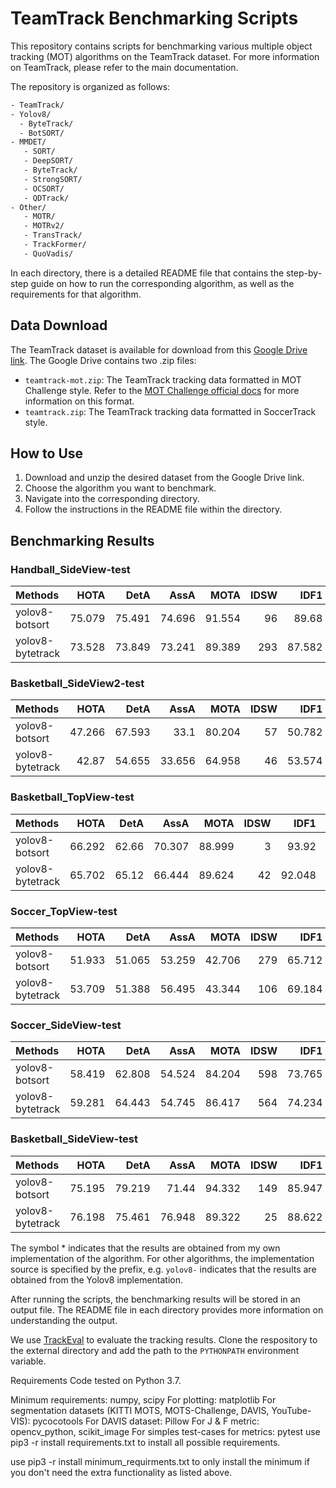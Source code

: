 # TeamTrack Benchmarking Scripts

This repository contains scripts for benchmarking various multiple object tracking (MOT) algorithms on the TeamTrack dataset. For more information on TeamTrack, please refer to the main documentation.

The repository is organized as follows:

``` bash
- TeamTrack/
- Yolov8/
  - ByteTrack/
  - BotSORT/
- MMDET/
   - SORT/
   - DeepSORT/
   - ByteTrack/
   - StrongSORT/
   - OCSORT/
   - QDTrack/
- Other/
   - MOTR/
   - MOTRv2/
   - TransTrack/
   - TrackFormer/
   - QuoVadis/
```

In each directory, there is a detailed README file that contains the step-by-step guide on how to run the corresponding algorithm, as well as the requirements for that algorithm.

## Data Download

The TeamTrack dataset is available for download from this [Google Drive link](insert-link-here). The Google Drive contains two .zip files:

- `teamtrack-mot.zip`: The TeamTrack tracking data formatted in MOT Challenge style. Refer to the [MOT Challenge official docs](insert-link-here) for more information on this format.
- `teamtrack.zip`: The TeamTrack tracking data formatted in SoccerTrack style.

## How to Use

1. Download and unzip the desired dataset from the Google Drive link.
2. Choose the algorithm you want to benchmark.
3. Navigate into the corresponding directory.
4. Follow the instructions in the README file within the directory.

## Benchmarking Results

### Handball_SideView-test

| Methods          |   HOTA |   DetA |   AssA |   MOTA | IDSW |   IDF1 |   MOTP | CLR_Pr | CLR_Re |   MT |
| :--------------- | -----: | -----: | -----: | -----: | ---: | -----: | -----: | -----: | -----: | ---: |
| yolov8-botsort   | 75.079 | 75.491 | 74.696 | 91.554 |   96 |  89.68 | 83.771 | 99.322 | 92.255 |  146 |
| yolov8-bytetrack | 73.528 | 73.849 | 73.241 | 89.389 |  293 | 87.582 | 83.566 | 97.129 | 92.335 |  144 |

### Basketball_SideView2-test

| Methods          |   HOTA |   DetA |   AssA |   MOTA | IDSW |   IDF1 |   MOTP | CLR_Pr | CLR_Re |   MT |
| :--------------- | -----: | -----: | -----: | -----: | ---: | -----: | -----: | -----: | -----: | ---: |
| yolov8-botsort   | 47.266 | 67.593 |   33.1 | 80.204 |   57 | 50.782 | 84.355 | 98.972 | 81.626 |    8 |
| yolov8-bytetrack |  42.87 | 54.655 | 33.656 | 64.958 |   46 | 53.574 | 84.382 | 99.678 | 65.634 |    2 |

### Basketball_TopView-test

| Methods          |   HOTA |  DetA |   AssA |   MOTA | IDSW |   IDF1 |   MOTP | CLR_Pr | CLR_Re |   MT |
| :--------------- | -----: | ----: | -----: | -----: | ---: | -----: | -----: | -----: | -----: | ---: |
| yolov8-botsort   | 66.292 | 62.66 | 70.307 | 88.999 |    3 |  93.92 | 71.784 | 98.999 | 89.912 |   78 |
| yolov8-bytetrack | 65.702 | 65.12 | 66.444 | 89.624 |   42 | 92.048 | 71.754 | 96.288 |  93.28 |   79 |

### Soccer_TopView-test

| Methods          |   HOTA |   DetA |   AssA |   MOTA | IDSW |   IDF1 |   MOTP | CLR_Pr | CLR_Re |   MT |
| :--------------- | -----: | -----: | -----: | -----: | ---: | -----: | -----: | -----: | -----: | ---: |
| yolov8-botsort   | 51.933 | 51.065 | 53.259 | 42.706 |  279 | 65.712 | 64.658 | 71.615 | 70.995 |  112 |
| yolov8-bytetrack | 53.709 | 51.388 | 56.495 | 43.344 |  106 | 69.184 | 64.854 | 71.977 | 71.071 |  108 |

### Soccer_SideView-test

| Methods          |   HOTA |   DetA |   AssA |   MOTA | IDSW |   IDF1 |   MOTP | CLR_Pr | CLR_Re |   MT |
| :--------------- | -----: | -----: | -----: | -----: | ---: | -----: | -----: | -----: | -----: | ---: |
| yolov8-botsort   | 58.419 | 62.808 | 54.524 | 84.204 |  598 | 73.765 | 75.965 | 98.807 | 85.584 |  172 |
| yolov8-bytetrack | 59.281 | 64.443 | 54.745 | 86.417 |  564 | 74.234 | 75.957 | 98.676 | 87.923 |  183 |

### Basketball_SideView-test

| Methods          |   HOTA |   DetA |   AssA |   MOTA | IDSW |   IDF1 |   MOTP | CLR_Pr | CLR_Re |   MT |
| :--------------- | -----: | -----: | -----: | -----: | ---: | -----: | -----: | -----: | -----: | ---: |
| yolov8-botsort   | 75.195 | 79.219 |  71.44 | 94.332 |  149 | 85.947 | 84.617 |  99.24 | 95.311 |   70 |
| yolov8-bytetrack | 76.198 | 75.461 | 76.948 | 89.322 |   25 | 88.622 | 85.379 | 99.961 | 89.399 |   69 |
The symbol * indicates that the results are obtained from my own implementation of the algorithm. For other algorithms, the implementation source is specified by the prefix, e.g. `yolov8-` indicates that the results are obtained from the Yolov8 implementation.

After running the scripts, the benchmarking results will be stored in an output file. The README file in each directory provides more information on understanding the output.


We use [TrackEval](https://github.com/JonathonLuiten/TrackEval/tree/master) to evaluate the tracking results.
Clone the respository to the external directory and add the path to the `PYTHONPATH` environment variable.

Requirements
Code tested on Python 3.7.

Minimum requirements: numpy, scipy
For plotting: matplotlib
For segmentation datasets (KITTI MOTS, MOTS-Challenge, DAVIS, YouTube-VIS): pycocotools
For DAVIS dataset: Pillow
For J & F metric: opencv_python, scikit_image
For simples test-cases for metrics: pytest
use pip3 -r install requirements.txt to install all possible requirements.

use pip3 -r install minimum_requirments.txt to only install the minimum if you don't need the extra functionality as listed above.

